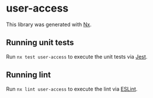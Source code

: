 # user-access

This library was generated with [Nx](https://nx.dev).

## Running unit tests

Run `nx test user-access` to execute the unit tests via
[Jest](https://jestjs.io).

## Running lint

Run `nx lint user-access` to execute the lint via [ESLint](https://eslint.org/).

